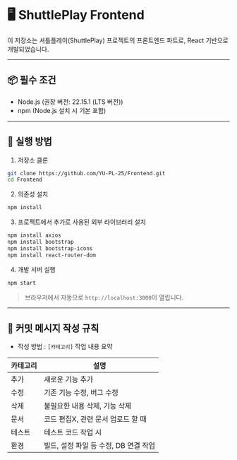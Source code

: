 # 🖥️ ShuttlePlay Frontend

이 저장소는 셔틀플레이(ShuttlePlay) 프로젝트의 프론트엔드 파트로, React 기반으로 개발되었습니다.

---

## 📦 필수 조건

- Node.js (권장 버전: 22.15.1 (LTS 버전))
- npm (Node.js 설치 시 기본 포함)

---

## 🚀 실행 방법

1. 저장소 클론

```bash
git clone https://github.com/YU-PL-25/Frontend.git
cd Frontend
```

2. 의존성 설치

```bash
npm install
```

3. 프로젝트에서 추가로 사용된 외부 라이브러리 설치

```bash
npm install axios
npm install bootstrap
npm install bootstrap-icons
npm install react-router-dom
```

4. 개발 서버 실행

```bash
npm start
```

> 브라우저에서 자동으로 `http://localhost:3000`이 열립니다.

---

## 📝 커밋 메시지 작성 규칙

- 작성 방법 : ```[카테고리]``` 작업 내용 요약

|카테고리	|설명|
|--|--|
|추가|	새로운 기능 추가
|수정|	기존 기능 수정, 버그 수정
|삭제|	불필요한 내용 삭제, 기능 삭제
|문서|	코드 편집X, 관련 문서 업로드 할 때
|테스트|	테스트 코드 작업 시
|환경|	빌드, 설정 파일 등 수정, DB 연결 작업